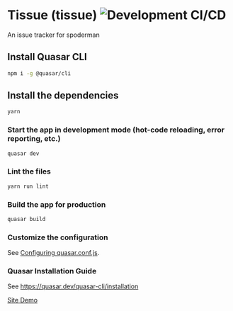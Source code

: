 # Tissue (tissue) ![Development CI/CD](https://github.com/MisterLobo/tissue/workflows/Development%20CI/CD/badge.svg?branch=develop)

An issue tracker for spoderman

## Install Quasar CLI
```bash
npm i -g @quasar/cli
```

## Install the dependencies
```bash
yarn
```

### Start the app in development mode (hot-code reloading, error reporting, etc.)
```bash
quasar dev
```

### Lint the files
```bash
yarn run lint
```

### Build the app for production
```bash
quasar build
```

### Customize the configuration
See [Configuring quasar.conf.js](https://quasar.dev/quasar-cli/quasar-conf-js).


### Quasar Installation Guide
See https://quasar.dev/quasar-cli/installation

[Site Demo](https://tissue-dev.web.app/)
